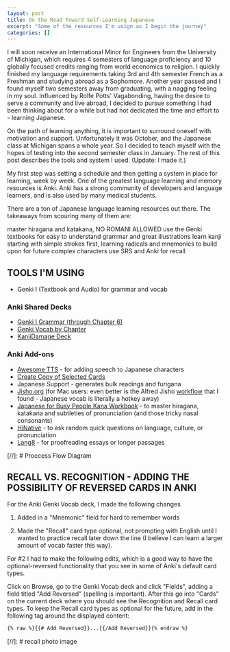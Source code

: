 ```yaml
---
layout: post
title: On the Road Toward Self-Learning Japanese
excerpt: "Some of the resources I'm usign as I begin the journey"
categories: []
---
```


I will soon receive an International Minor for Engineers from the University of Michigan, which requires 4 semesters of language proficiency and 10 globally focused credits ranging from world economics to religion. I quickly finished my language requirements taking 3rd and 4th semester French as a Freshman and studying abroad as a Sophomore. Another year passed and I found myself two semesters away from graduating, with a nagging feeling in my soul. Influenced by Rolfe Potts' Vagabonding, having the desire to serve a community and live abroad, I decided to pursue something I had been thinking about for a while but had not dedicated the time and effort to - learning Japanese.

On the path of learning anything, it is important to surround oneself with motivation and support. Unfortunately it was October, and the Japanese class at Michigan spans a whole year. So I decided to teach myself with the hopes of testing into the second semester class in January. The rest of this post describes the tools and system I used. (Update: I made it.)

My first step was setting a schedule and then getting a system in place for learning, week by week. One of the greatest language learning and memory resources is Anki. Anki has a strong community of developers and language learners, and is also used by many medical students. 

There are a ton of Japanese language learning resources out there. The takeaways from scouring many of them are: 

master hiragana and katakana, NO ROMANI ALLOWED
use the Genki textbooks for easy to understand grammar and great illustrations
learn kanji starting with simple strokes first, learning radicals and mnemonics to build upon for future complex characters
use SRS and Anki for recall

## TOOLS I'M USING
- Genki I (Textbook and Audio) for grammar and vocab
### Anki Shared Decks
- [Genki I Grammar (through Chapter 6)](https://ankiweb.net/shared/info/1758197267)
- [Genki Vocab by Chapter](https://ankiweb.net/shared/info/942922371)
- [KanjiDamage Deck](https://ankiweb.net/shared/info/748570187)
### Anki Add-ons
- [Awesome TTS](https://ankiweb.net/shared/info/301952613) - for adding speech to Japanese characters
- [Create Copy of Selected Cards](https://ankiweb.net/shared/info/787914845)
- Japanese Support - generates bulk readings and furigana
- [Jisho.org](http://jisho.org) (for Mac users: even better is the Alfred Jisho [workflow](https://github.com/janclarin/jisho-alfred-workflow) that I found - Japanese vocab is literally a hotkey away)
- [Japanese for Busy People Kana Workbook](https://www.amazon.com/Japanese-Busy-People-Kana-Workbook/dp/1568364016/ref=pd_sbs_14_t_2?_encoding=UTF8&psc=1&refRID=MQYK016RGC4KD5E5TRX6) - to master hiragana, katakana and subtleties of pronunciation (and those tricky nasal consonants)
- [HiNative](https://hinative.com) - to ask random quick questions on language, culture, or pronunciation
- [Lang8](http://lang-8.com) - for proofreading essays or longer passages

[//]: # Proccess Flow Diagram

## RECALL VS. RECOGNITION - ADDING THE POSSIBILITY OF REVERSED CARDS IN ANKI
For the Anki Genki Vocab deck, I made the following changes

1) Added in a "Mnemonic" field for hard to remember words

2) Made the "Recall" card type optional, not prompting with English until I wanted to practice recall later down the line (I believe I can learn a larger amount of vocab faster this way). 

For #2 I had to make the following edits, which is a good way to have the optional-reversed functionality that you see in some of Anki's default card types. 

Click on Browse, go to the Genki Vocab deck and click "Fields", adding a field titled "Add Reversed" (spelling is important). After this go into "Cards" on the current deck where you should see the Recognition and Recall card types. To keep the Recall card types as optional for the future, add in the following tag around the displayed content:

```markdown
{% raw %}{{# Add Reversed}}...{{/Add Reversed}}{% endraw %}
```

[//]: # recall photo image